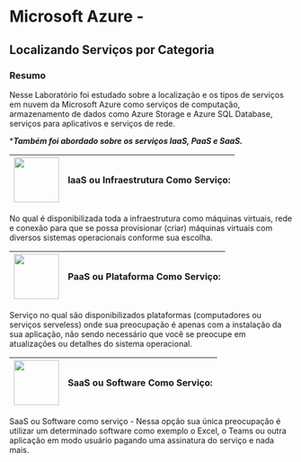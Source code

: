 # Microsoft Azure - 
## Localizando Serviços por Categoria

### Resumo
Nesse Laboratório foi estudado sobre a localização e os tipos de serviços em nuvem da Microsoft Azure como serviços de computação, armazenamento de dados como Azure Storage e Azure SQL Database, serviços para aplicativos e serviços de rede.

****Também foi abordado sobre os serviços IaaS, PaaS e SaaS.***

|<img src="https://illustoon.com/photo/7823.png" width="80px">|IaaS ou Infraestrutura Como Serviço:|
|--------------|-----------------------------------|

No qual é disponibilizada toda a infraestrutura como máquinas virtuais, rede e conexão para que se possa provisionar (criar) máquinas virtuais com diversos sistemas operacionais conforme sua escolha.

|<img src="https://miro.medium.com/v2/resize:fit:1400/format:webp/1*HfRcf7VnkxPQOna5UAWHUg@2x.png" width="80px">|PaaS ou Plataforma Como Serviço:|
|--------------|---------------------------------|

Serviço no qual são disponibilizados plataformas (computadores ou serviços serveless) onde sua preocupação é apenas com a instalação da sua aplicação, não sendo necessário que você se preocupe em atualizações ou detalhes do sistema operacional.

|<img src="https://as1.ftcdn.net/v2/jpg/04/32/17/66/1000_F_432176667_crnasKviams75BlqtcFbO9CIVWYJQbDt.jpg" width="80px">|SaaS ou Software Como Serviço:|
|--------------|-----------------------------------|

SaaS ou Software como serviço -  Nessa opção sua única preocupação é utilizar um determinado software como exemplo o Excel, o Teams ou outra aplicação em modo usuário pagando uma assinatura do serviço e nada mais.
